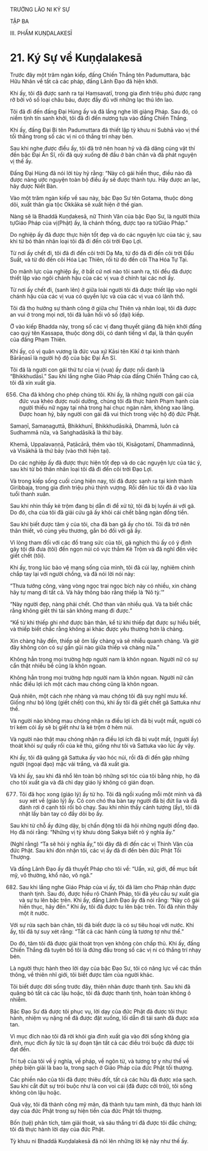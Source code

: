 TRƯỞNG LÃO NI KÝ SỰ

TẬP BA

III. PHẨM KUṆḌALAKESĪ

# 21. Ký Sự về Kuṇḍalakesā

Trước đây một trăm ngàn kiếp, đấng Chiến Thắng tên Padumuttara, bậc Hữu Nhãn về tất cả các pháp, đấng Lãnh Đạo đã hiện khởi.

Khi ấy, tôi đã được sanh ra tại Haṃsavatī, trong gia đình triệu phú được rạng rỡ bởi vô số loại châu báu, được đầy đủ với những lạc thú lớn lao.

Tôi đã đi đến đấng Đại Hùng ấy và đã lắng nghe lời giảng Pháp. Sau đó, có niềm tịnh tín sanh khởi, tôi đã đi đến nương tựa vào đấng Chiến Thắng.

Khi ấy, đấng Đại Bi tên Padumuttara đã thiết lập tỳ khưu ni Subhā vào vị thế tối thắng trong số các vị ni có thắng trí nhạy bén.

Sau khi nghe được điều ấy, tôi đã trở nên hoan hỷ và đã dâng cúng vật thí đến bậc Đại Ẩn Sĩ, rồi đã quỳ xuống đê đầu ở bàn chân và đã phát nguyện vị thế ấy.

Đấng Đại Hùng đã nói lời tùy hỷ rằng: “Này cô gái hiền thục, điều nào đã được nàng ước nguyện toàn bộ điều ấy sẽ được thành tựu. Hãy được an lạc, hãy được Niết Bàn.

Vào một trăm ngàn kiếp về sau này, bậc Đạo Sư tên Gotama, thuộc dòng dõi, xuất thân gia tộc Okkāka sẽ xuất hiện ở thế gian.

Nàng sẽ là Bhaddā Kuṇḍakesā, nữ Thinh Văn của bậc Đạo Sư, là người thừa tựGiáo Pháp của vị(Phật) ấy, là chánh thống, được tạo ra từGiáo Pháp.”

Do nghiệp ấy đã được thực hiện tốt đẹp và do các nguyện lực của tác ý, sau khi từ bỏ thân nhân loại tôi đã đi đến cõi trời Đạo Lợi.

Từ nơi ấy chết đi, tôi đã đi đến cõi trời Dạ Ma, từ đó đã đi đến cõi trời Đẩu Suất, và từ đó đến cõi Hóa Lạc Thiên, rồi từ đó đến cõi Tha Hóa Tự Tại.

Do mãnh lực của nghiệp ấy, ở bất cứ nơi nào tôi sanh ra, tôi đều đã được thiết lập vào ngôi chánh hậu của các vị vua ở chính tại các nơi ấy.

Từ nơi ấy chết đi, (sanh lên) ở giữa loài người tôi đã được thiết lập vào ngôi chánh hậu của các vị vua có quyền lực và của các vị vua có lãnh thổ.

Tôi đã thọ hưởng sự thành công ở giữa chư Thiên và nhân loại, tôi đã được an vui ở trong mọi nơi, tôi đã luân hồi vô số (đại) kiếp.

Ở vào kiếp Bhadda này, trong số các vị đang thuyết giảng đã hiện khởi đấng cao quý tên Kassapa, thuộc dòng dõi, có danh tiếng vĩ đại, là thân quyến của đấng Phạm Thiên.

Khi ấy, có vị quân vương là đức vua xứ Kāsi tên Kikī ở tại kinh thành Bārāṇasī là người hộ độ của bậc Đại Ẩn Sĩ.

Tôi đã là người con gái thứ tư của vị (vua) ấy được nổi danh là “Bhikkhudāsī.” Sau khi lắng nghe Giáo Pháp của đấng Chiến Thắng cao cả, tôi đã xin xuất gia.

656. Cha đã không cho phép chúng tôi. Khi ấy, là những người con gái của đức vua khéo được nuôi dưỡng, chúng tôi đã thực hành Phạm hạnh của người thiếu nữ ngay tại nhà trong hai chục ngàn năm, không xao lãng. Được hoan hỷ, bảy người con gái đã vui thích trong việc hộ độ đức Phật.

Samaṇī, Samaṇaguttā, Bhikkhunī, Bhikkhudāsikā, Dhammā, luôn cả Sudhammā nữa, và Saṅghadāsikā là thứ bảy.

Khemā, Uppalavaṇṇā, Paṭācārā, thêm vào tôi, Kisāgotamī, Dhammadinnā, và Visākhā là thứ bảy (vào thời hiện tại).

Do các nghiệp ấy đã được thực hiện tốt đẹp và do các nguyện lực của tác ý, sau khi từ bỏ thân nhân loại tôi đã đi đến cõi trời Đạo Lợi.

Và trong kiếp sống cuối cùng hiện nay, tôi đã được sanh ra tại kinh thành Giribbaja, trong gia đình triệu phú thịnh vượng. Rồi đến lúc tôi đã ở vào lứa tuổi thanh xuân.

Sau khi nhìn thấy kẻ trộm đang bị dẫn đi để xử tử, tôi đã bị luyến ái với gã. Do đó, cha của tôi đã giải cứu gã ấy khỏi cái chết bằng ngàn đồng tiền.

Sau khi biết được tâm ý của tôi, cha đã ban gã ấy cho tôi. Tôi đã trở nên thân thiết, vô cùng yêu thương, gắn bó đối với gã ấy.

Vì lòng tham đối với các đồ trang sức của tôi, gã nghịch thù ấy có ý định gây tội đã đưa (tôi) đến ngọn núi có vực thẳm Kẻ Trộm và đã nghĩ đến việc giết chết (tôi).

Khi ấy, trong lúc bảo vệ mạng sống của mình, tôi đã cúi lạy, nghiêm chỉnh chắp tay lại với người chồng, và đã nói lời nói này:

“Thưa tướng công, vàng vòng ngọc trai ngọc bích này có nhiều, xin chàng hãy tự mang đi tất cả. Và hãy thông báo rằng thiếp là ‘Nô tỳ.’”

“Này người đẹp, nàng phải chết. Chớ than vãn nhiều quá. Và ta biết chắc rằng không giết thì tài sản không mang đi được.”

“Kể từ khi thiếp ghi nhớ được bản thân, kể từ khi thiếp đạt được sự hiểu biết, và thiếp biết chắc rằng không ai khác được yêu thương hơn là chàng.

Xin chàng hãy đến, thiếp sẽ ôm lấy chàng và sẽ nhiễu quanh chàng. Và giờ đây không còn có sự gần gũi nào giữa thiếp và chàng nữa.”

Không hẳn trong mọi trường hợp người nam là khôn ngoan. Người nữ có sự cẩn thật nhiều bề cũng là khôn ngoan.

Không hẳn trong mọi trường hợp người nam là khôn ngoan. Người nữ cân nhắc điều lợi ích một cách mau chóng cũng là khôn ngoan.

Quả nhiên, một cách nhẹ nhàng và mau chóng tôi đã suy nghĩ mưu kế. Giống như bộ lông (giết chết) con thú, khi ấy tôi đã giết chết gã Sattuka như thế.

Và người nào không mau chóng nhận ra điều lợi ích đã bị vuột mất, người có trí kém cỏi ấy sẽ bị giết như là kẻ trộm ở hẻm núi.

Và người nào thật mau chóng nhận ra điều lợi ích đã bị vuột mất, (người ấy) thoát khỏi sự quấy rối của kẻ thù, giống như tôi và Sattuka vào lúc ấy vậy.

Khi ấy, tôi đã quăng gã Sattuka ấy vào hóc núi, rồi đã đi đến gặp những người (ngoại đạo) mặc vải trắng, và đã xuất gia.

Và khi ấy, sau khi đã nhổ lên toàn bộ những sợi tóc của tôi bằng nhíp, họ đã cho tôi xuất gia và đã chỉ dạy giáo lý không có gián đoạn.

677. Tôi đã học xong (giáo lý) ấy từ họ. Tôi đã ngồi xuống mỗi một mình và đã suy xét về (giáo lý) ấy. Có con chó tha bàn tay người đã bị đứt lìa và đã đánh rơi ở cạnh tôi rồi bỏ chạy. Sau khi nhìn thấy cảnh tượng (ấy), tôi đã nhặt lấy bàn tay có đầy dòi bọ ấy.

Sau khi từ chỗ ấy đứng dậy, bị chấn động tôi đã hỏi những người đồng đạo. Họ đã nói rằng: “Những vị tỳ khưu dòng Sakya biết rõ ý nghĩa ấy.”

(Nghĩ rằng) “Ta sẽ hỏi ý nghĩa ấy,” tôi đây đã đi đến các vị Thinh Văn của đức Phật. Sau khi đón nhận tôi, các vị ấy đã đi đến bên đức Phật Tối Thượng.

Và đấng Lãnh Đạo ấy đã thuyết Pháp cho tôi về: “Uẩn, xứ, giới, đề mục bất mỹ, vô thường, khổ não, vô ngã.”

682. Sau khi lắng nghe Giáo Pháp của vị ấy, tôi đã làm cho Pháp nhãn được thanh tịnh. Sau đó, được hiểu rõ Chánh Pháp, tôi đã yêu cầu sự xuất gia và sự tu lên bậc trên. Khi ấy, đấng Lãnh Đạo ấy đã nói rằng: “Này cô gái hiền thục, hãy đến.” Khi ấy, tôi đã được tu lên bậc trên. Tôi đã nhìn thấy một ít nước.

Với sự rửa sạch bàn chân, tôi đã biết được là có sự tiêu hoại với nước. Khi ấy, tôi đã tự suy xét rằng: “Tất cả các hành cũng là tương tợ như thế.”

Do đó, tâm tôi đã được giải thoát trọn vẹn không còn chấp thủ. Khi ấy, đấng Chiến Thắng đã tuyên bố tôi là đứng đầu trong số các vị ni có thắng trí nhạy bén.

Là người thực hành theo lời dạy của bậc Đạo Sư, tôi có năng lực về các thần thông, về thiên nhĩ giới, tôi biết được tâm của người khác.

Tôi biết được đời sống trước đây, thiên nhãn được thanh tịnh. Sau khi đã quăng bỏ tất cả các lậu hoặc, tôi đã được thanh tịnh, hoàn toàn không ô nhiễm.

Bậc Đạo Sư đã được tôi phục vụ, lời dạy của đức Phật đã được tôi thực hành, nhiệm vụ nặng nề đã được đặt xuống, lối dẫn đi tái sanh đã được xóa tan.

Vì mục đích nào tôi đã rời khỏi gia đình xuất gia vào đời sống không gia đình, mục đích ấy tức là sự đoạn tận tất cả các điều trói buộc đã được tôi đạt đến.

Trí tuệ của tôi về ý nghĩa, về pháp, về ngôn từ, và tương tợ y như thế về phép biện giải là bao la, trong sạch ở Giáo Pháp của đức Phật tối thượng.

Các phiền não của tôi đã được thiêu đốt, tất cả các hữu đã được xóa sạch. Sau khi cắt đứt sự trói buộc như là con voi cái (đã được cởi trói), tôi sống không còn lậu hoặc.

Quả vậy, tôi đã thành công mỹ mãn, đã thành tựu tam minh, đã thực hành lời dạy của đức Phật trong sự hiện tiền của đức Phật tối thượng.

Bốn (tuệ) phân tích, tám giải thoát, và sáu thắng trí đã được tôi đắc chứng; tôi đã thực hành lời dạy của đức Phật.

Tỳ khưu ni Bhaddā Kuṇḍalakesā đã nói lên những lời kệ này như thế ấy.
